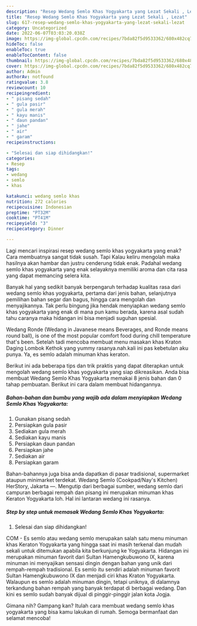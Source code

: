 ```yaml
---
description: "Resep Wedang Semlo Khas Yogyakarta yang Lezat Sekali , Lezat"
title: "Resep Wedang Semlo Khas Yogyakarta yang Lezat Sekali , Lezat"
slug: 617-resep-wedang-semlo-khas-yogyakarta-yang-lezat-sekali-lezat
category: Uncategorized
date: 2022-06-07T03:03:20.038Z
image: https://img-global.cpcdn.com/recipes/7bda82f5d9533362/680x482cq70/wedang-semlo-khas-yogyakarta-foto-resep-utama.jpg
hideToc: false
enableToc: true
enableTocContent: false
thumbnail: https://img-global.cpcdn.com/recipes/7bda82f5d9533362/680x482cq70/wedang-semlo-khas-yogyakarta-foto-resep-utama.jpg
cover: https://img-global.cpcdn.com/recipes/7bda82f5d9533362/680x482cq70/wedang-semlo-khas-yogyakarta-foto-resep-utama.jpg
author: Admin
authorAv: notfound
ratingvalue: 3.8
reviewcount: 10
recipeingredient:
- " pisang sedah"
- " gula pasir"
- " gula merah"
- " kayu manis"
- " daun pandan"
- " jahe"
- " air"
- " garam"
recipeinstructions:

- "Selesai dan siap dihidangkan!"
categories:
- Resep
tags:
- wedang
- semlo
- khas

katakunci: wedang semlo khas 
nutrition: 272 calories
recipecuisine: Indonesian
preptime: "PT32M"
cooktime: "PT41M"
recipeyield: "3"
recipecategory: Dinner

---
```



Lagi mencari inspirasi resep wedang semlo khas yogyakarta yang enak? Cara membuatnya sangat tidak susah. Tapi Kalau keliru mengolah maka hasilnya akan hambar dan justru cenderung tidak enak. Padahal wedang semlo khas yogyakarta yang enak selayaknya memiliki aroma dan cita rasa yang dapat memancing selera kita.


Banyak hal yang sedikit banyak berpengaruh terhadap kualitas rasa dari wedang semlo khas yogyakarta, pertama dari jenis bahan, selanjutnya pemilihan bahan segar dan bagus, hingga cara mengolah dan menyajikannya. Tak perlu bingung jika hendak menyiapkan wedang semlo khas yogyakarta yang enak di mana pun kamu berada, karena asal sudah tahu caranya maka hidangan ini bisa menjadi suguhan spesial.

Wedang Ronde (Wedang in Javanese means Beverages, and Ronde means round ball), is one of the most popular comfort food during chill temperature that&#39;s been. Setelah tadi mencoba membuat menu masakan khas Kraton Daging Lombok Kethok yang yummy rasanya.nah.kali ini pas kebetulan aku punya. Ya, es semlo adalah minuman khas keraton.


Berikut ini ada beberapa tips dan trik praktis yang dapat diterapkan untuk mengolah wedang semlo khas yogyakarta yang siap dikreasikan. Anda bisa membuat Wedang Semlo Khas Yogyakarta memakai 8 jenis bahan dan 0 tahap pembuatan. Berikut ini cara dalam membuat hidangannya.

<!--inarticleads1-->

##### Bahan-bahan dan bumbu yang wajib ada dalam menyiapkan Wedang Semlo Khas Yogyakarta:

1. Gunakan  pisang sedah
1. Persiapkan  gula pasir
1. Sediakan  gula merah
1. Sediakan  kayu manis
1. Persiapkan  daun pandan
1. Persiapkan  jahe
1. Sediakan  air
1. Persiapkan  garam


Bahan-bahannya juga bisa anda dapatkan di pasar tradisional, supermarket ataupun minimarket terdekat. Wedang Semlo (Cookpad/Nay&#39;s Kitchen) HerStory, Jakarta —. Mengutip dari berbagai sumber, wedang semlo dari campuran berbagai rempah dan pisang ini merupakan minuman khas Keraton Yogyakarta loh. Hal ini lantaran wedang ini rasanya. 

<!--inarticleads2-->

##### Step by step untuk memasak Wedang Semlo Khas Yogyakarta:


1. Selesai dan siap dihidangkan!

COM - Es semlo atau wedang semlo merupakan salah satu menu minuman khas Keraton Yogyakarta yang hingga saat ini masih terkenal dan mudah sekali untuk ditemukan apabila kita berkunjung ke Yogyakarta. Hidangan ini merupakan minuman favorit dari Sultan Hamengkubuwono IX, karena minuman ini menyajikan sensasi dingin dengan bahan yang unik dari rempah-rempah tradisional. Es semlo itu sendiri adalah minuman favorit Sultan Hamengkubuwono IX dan menjadi ciri khas Kraton Yogyakarta. Walaupun es semlo adalah minuman dingin, tetapi uniknya, di dalamnya terkandung bahan rempah yang banyak terdapat di berbagai wedang. Dan kini es semlo sudah banyak dijual di pinggir-pinggir jalan kota Jogja. 

Gimana nih? Gampang kan? Itulah cara membuat wedang semlo khas yogyakarta yang bisa kamu lakukan di rumah. Semoga bermanfaat dan selamat mencoba!
